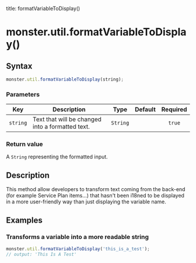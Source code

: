 title: formatVariableToDisplay()

# monster.util.formatVariableToDisplay()

## Syntax
```javascript
monster.util.formatVariableToDisplay(string);
```

### Parameters
Key | Description | Type | Default | Required
:-: | --- | :-: | :-: | :-:
`string` | Text that will be changed into a formatted text. | `String` | | `true`

### Return value
A `String` representing the formatted input.

## Description
This method allow developers to transform text coming from the back-end (for example Service Plan items...) that hasn't been i18ned to be displayed in a more user-friendly way than just displaying the variable name.

## Examples
### Transforms a variable into a more readable string
```javascript
monster.util.formatVariableToDisplay('this_is_a_test');
// output: 'This Is A Test'
```

[monster]: ../../monster.md
[util]: ../util.md

[string_literal]: https://developer.mozilla.org/en-US/docs/Web/JavaScript/Guide/Values,_variables,_and_literals#String_literals
